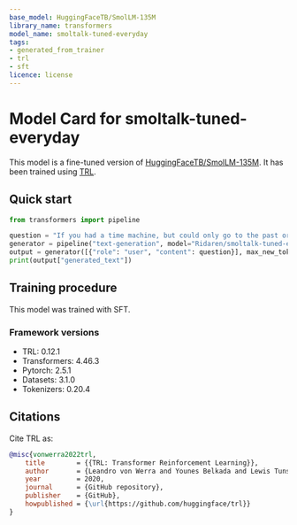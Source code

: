 ```yaml
---
base_model: HuggingFaceTB/SmolLM-135M
library_name: transformers
model_name: smoltalk-tuned-everyday
tags:
- generated_from_trainer
- trl
- sft
licence: license
---
```


# Model Card for smoltalk-tuned-everyday

This model is a fine-tuned version of [HuggingFaceTB/SmolLM-135M](https://huggingface.co/HuggingFaceTB/SmolLM-135M).
It has been trained using [TRL](https://github.com/huggingface/trl).

## Quick start

```python
from transformers import pipeline

question = "If you had a time machine, but could only go to the past or the future once and never return, which would you choose and why?"
generator = pipeline("text-generation", model="Ridaren/smoltalk-tuned-everyday", device="cuda")
output = generator([{"role": "user", "content": question}], max_new_tokens=128, return_full_text=False)[0]
print(output["generated_text"])
```

## Training procedure



This model was trained with SFT.

### Framework versions

- TRL: 0.12.1
- Transformers: 4.46.3
- Pytorch: 2.5.1
- Datasets: 3.1.0
- Tokenizers: 0.20.4

## Citations



Cite TRL as:
    
```bibtex
@misc{vonwerra2022trl,
	title        = {{TRL: Transformer Reinforcement Learning}},
	author       = {Leandro von Werra and Younes Belkada and Lewis Tunstall and Edward Beeching and Tristan Thrush and Nathan Lambert and Shengyi Huang and Kashif Rasul and Quentin GallouГ©dec},
	year         = 2020,
	journal      = {GitHub repository},
	publisher    = {GitHub},
	howpublished = {\url{https://github.com/huggingface/trl}}
}
```